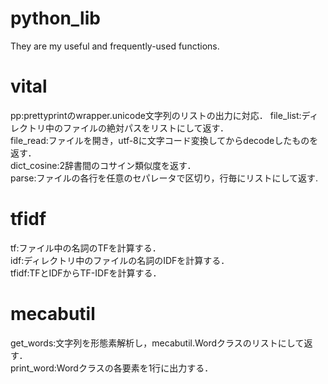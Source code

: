 python_lib
==========

They are my useful and frequently-used functions.

vital
=====
pp:prettyprintのwrapper.unicode文字列のリストの出力に対応．
file_list:ディレクトリ中のファイルの絶対パスをリストにして返す．  
file_read:ファイルを開き，utf-8に文字コード変換してからdecodeしたものを返す．  
dict_cosine:2辞書間のコサイン類似度を返す．  
parse:ファイルの各行を任意のセパレータで区切り，行毎にリストにして返す.  

tfidf
=====
tf:ファイル中の名詞のTFを計算する．  
idf:ディレクトリ中のファイルの名詞のIDFを計算する．  
tfidf:TFとIDFからTF-IDFを計算する．  

mecabutil
=========
get_words:文字列を形態素解析し，mecabutil.Wordクラスのリストにして返す．   
print_word:Wordクラスの各要素を1行に出力する．  
